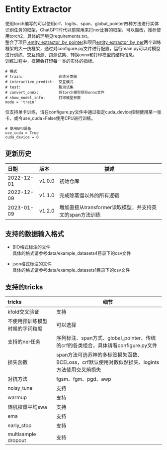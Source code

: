 # Entity Extractor  
使用torch编写的可以使用crf、logits、span、global_pointer四种方法进行实体识别任务的框架，ChatGPT时代以前常用来打ner比赛的框架，可以魔改，推荐使用torch2，具体的环境见requirements.txt。  
整合了项目[
entity_extractor_by_pointer](https://github.com/StanleyLsx/entity_extractor_by_pointer)和项目[entity_extractor_by_ner](https://github.com/StanleyLsx/entity_extractor_by_ner)两个训练框架的大一统框架，通过对configure.py文件进行配置，运行main.py可以对模型进行训练、交互预测、跑测试集、转换onnx和打印模型的结构信息。     
训练过程中，框架会打印每一类的实体的指标。  
```
# 模式
# train:                训练分类器
# interactive_predict:  交互模式
# test:                 跑测试集
# convert_onnx:         将torch模型保存onnx文件
# show_model_info:      打印模型参数
mode = 'train'
```

仅支持单卡训练，请在configure.py文件中通过指定cuda_device控制使用某一张卡，或令use_cuda=False使用CPU进行训练。  
```
# 使用GPU设备
use_cuda = True
cuda_device = 0
```

## 更新历史
日期| 版本     |描述
:---|:-------|---
2022-12-01| v1.0.0 |初始仓库
2022-12-09| v1.1.0 |完成除蒸馏以外的所有逻辑
2023-01-09| v1.2.0 |增加直接从transformer读取模型，并支持英文的span方法训练

## 支持的数据输入格式
* BIO格式标注的文件  
具体的格式请参考data/example_datasets4目录下的csv文件
  
* json格式标注的文件  
具体的格式请参考data/example_datasets1目录下的csv文件

## 支持的tricks  
tricks| 细节
:---|-------
kfold交叉验证|支持
不使用预训练模型时候的字词粒度|可以选择
支持的ner任务|序列标注、span方式、global_pointer、传统的crf的各类组合，具体请看configure.py文件
损失函数|span方法可选苏神的多标签损失函数、BCELoss，crf默认使用对数似然损失、logints方法使用交叉熵损失
对抗方法|fgsm、fgm、pgd、awp
noisy_tune|支持
warmup|支持
随机权重平均swa|支持
ema|支持
early_stop|支持
multisample dropout|支持
